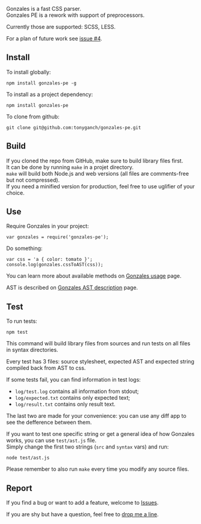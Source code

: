 Gonzales is a fast CSS parser.    
Gonzales PE is a rework with support of preprocessors.    

Currently those are supported: SCSS, LESS.

For a plan of future work see [issue #4](https://github.com/tonyganch/gonzales-pe/issues/4).

## Install

To install globally:

    npm install gonzales-pe -g

To install as a project dependency:

    npm install gonzales-pe

To clone from github:

    git clone git@github.com:tonyganch/gonzales-pe.git

## Build

If you cloned the repo from GitHub, make sure to build library files first.    
It can be done by running `make` in a projet directory.    
`make` will build both Node.js and web versions (all files are comments-free
but not compressed).    
If you need a minified version for production, feel free to use uglifier of
your choice.

## Use

Require Gonzales in your project:

    var gonzales = require('gonzales-pe');

Do something:

    var css = 'a { color: tomato }';
    console.log(gonzales.cssToAST(css));

You can learn more about available methods on [Gonzales usage](doc/Gonzales-Usage.md) page.

AST is described on [Gonzales AST description](doc/AST-Description.md) page.

## Test

To run tests:

    npm test

This command will build library files from sources and run tests on all files
in syntax directories.

Every test has 3 files: source stylesheet, expected AST and expected string
compiled back from AST to css.

If some tests fail, you can find information in test logs:

- `log/test.log` contains all information from stdout;
- `log/expected.txt` contains only expected text;
- `log/result.txt` contains only result text.

The last two are made for your convenience: you can use any diff app to see
the defference between them.

If you want to test one specific string or get a general idea of how Gonzales
works, you can use `test/ast.js` file.    
Simply change the first two strings (`src` and `syntax` vars) and run:

    node test/ast.js

Please remember to also run `make` every time you modify any source files.

## Report

If you find a bug or want to add a feature, welcome to [Issues](https://github.com/tonyganch/gonzales-pe/issues).

If you are shy but have a question, feel free to [drop me a
line](mailto:tonyganch+gonzales@gmail.com).
